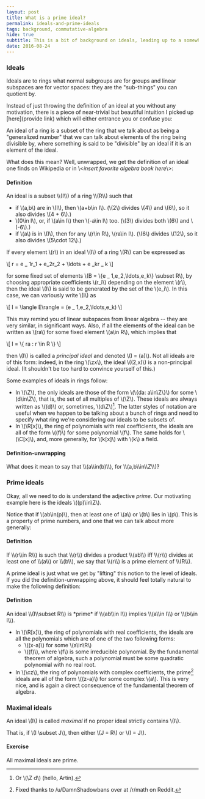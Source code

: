 ```yaml
---
layout: post
title: What is a prime ideal?
permalink: ideals-and-prime-ideals
tags: background, commutative-algebra
hide: true
subtitle: This is a bit of background on ideals, leading up to a somewhat-motivated definition of a prime ideal, that I wrote for <a href="/schemes-i/">part 1</a> of my <a href="/schemes/">schemes sequence</a>.
date: 2016-08-24
---
```



### Ideals

Ideals are to rings what normal subgroups are for groups and linear subspaces are for vector spaces: they are the "sub-things" you can quotient by.

Instead of just throwing the definition of an ideal at you without any motivation, there is a piece of near-trivial but beautiful intuition I picked up [here](provide link) which will either entrance you or confuse you:

An ideal of a ring is a subset of the ring that we talk about as being a "generalized number" that we can talk about elements of the ring being divisible by, where something is said to be "divisible" by an ideal if it is an element of the ideal.

What does this mean? Well, unwrapped, we get the definition of an ideal one finds on Wikipedia or in \\<*insert favorite algebra book here*\\>:

<div class="bd-callout bd-callout-info"><h4>Definition</h4>
<p>
An ideal is a subset \\(I\\) of a ring \\(R\\) such that

* if \\(a,b\\) are in \\(I\\), then \\(a+b\\in I\\). (\\(2\\) divides \\(4\\) and \\(6\\), so it also divides \\(4 + 6\\).)
* \\(0\\in I\\), or, if \\(a\\in I\\) then \\(-a\\in I\\) too. (\\(3\\) divides both \\(6\\) and \\(-6\\).)
* if \\(a\\) is in \\(I\\), then for any \\(r\\in R\\), \\(ra\\in I\\). (\\(6\\) divides \\(12\\), so it also divides \\(5\\cdot 12\\).)

</p>
</div>

If every element \\(r\\) in an ideal \\(I\\) of a ring \\(R\\) can be expressed as 

\\[ r = e _ 1r_1 + e_2r_2 + \\ldots + e  _kr _ k \\]
 
for some fixed set of elements \\(B = \\{e _ 1,e_2,\\ldots,e_k\\} \\subset R\\),<!--_--> by choosing appropriate coefficients \\(r_i\\)<!--_--> depending on the element \\(r\\), then the ideal \\(I\\) is said to be generated by the set of the \\(e_i\\). In this case, we can variously write \\(I\\) as 

\\[ I = \\langle E\\rangle = (e _ 1,e_2,\\ldots,e_k) \\]

This may remind you of linear subspaces from linear algebra -- they are very similar, in significant ways. Also, if all the elements of the ideal can be written as \\(ra\\) for some fixed element \\(a\\in R\\), which implies that

\\[ I = \\{ ra : r \\in R \\} \\]

then \\(I\\) is called a  _principal ideal_ and denoted \\(I = (a)\\). Not all ideals are of this form: indeed, in the ring \\(\\zx\\), the ideal \\((2,x)\\) is a non-principal ideal. (It shouldn't be too hard to convince yourself of this.)

Some examples of ideals in rings follow:

* In \\(\\Z\\), the only ideals are those of the form \\(\\{da: a\\in\\Z\\}\\) for some \\(d\\in\\Z\\), that is, the set of all multiples of \\(\\Z\\). These ideals are always written as \\((d)\\) or, sometimes, \\(d\\Z\\)[^artin]. The latter styles of notation are useful when we happen to be talking about a bunch of rings and need to specify what ring we're considering our ideals to be subsets of.
* In \\(\\R[x]\\), the ring of polynomials with real coefficients, the ideals are all of the form \\((f)\\) for some polynomial \\(f\\). The same holds for \\(\\C[x]\\), and, more generally, for \\(k[x]\\) with \\(k\\) a field.

<div class="bd-callout bd-callout-info"><h4>Definition-unwrapping</h4>
<p>What does it mean to say that \\(a\\in(b)\\), for \\(a,b\\in\\Z\\)?</p>
</div>

### Prime ideals

Okay, all we need to do is understand the adjective *prime*. Our motivating example here is the ideals \\((p)\\in\\Z\\).

Notice that if \\(ab\\in(p)\\), then at least one of \\(a\\) or \\(b\\) lies in \\(p\\). This is a property of prime numbers, and one that we can talk about more generally:

<div class="bd-callout bd-callout-info"><h4>Definition</h4>
<p>If \\(r\\in R\\) is such that \\(r\\) divides a product \\(ab\\) iff \\(r\\) divides at least one of \\(a\\) or \\(b\\), we say that \\(r\\) is a prime element of \\(R\\).</p>
</div>

A prime ideal is just what we get by "lifting" this notion to the level of ideals. If you did the definition-unwrapping above, it should feel totally natural to make the following definition:

<div class="bd-callout bd-callout-info"><h4>Definition</h4>
<p>An ideal \\(I\\subset R\\) is *prime* if \\(ab\\in I\\) implies \\(a\\in I\\) or \\(b\\in I\\).</p>
</div>

* In \\(\\R[x]\\), the ring of polynomials with real coefficients, the ideals are all the polynomials which are of one of the two following forms:
  - \\((x-a)\\) for some \\(a\\in\\R\\)
  - \\((f)\\), where \\(f\\) is some irreducible polynomial. By the fundamental theorem of algebra, such a polynomial must be some quadratic polynomial with no real root.
* In \\(\\cz\\), the ring of polynomials with complex coefficients, the prime[^prime-fix] ideals are all of the form \\((z-a)\\) for some complex \\(a\\). This is very nice, and is again a direct consequence of the fundamental theorem of algebra.

### Maximal ideals

An ideal \\(I\\) is called  _maximal_ if no proper ideal strictly contains \\(I\\). 

That is, if \\(I \\subset J\\), then either \\(J = R\\) or \\(I = J\\).

<div class="bd-callout bd-callout-info"><h4>Exercise</h4>
<p>All maximal ideals are prime.</p>
</div>

[^prime-fix]: Fixed thanks to /u/DamnShadowbans over at /r/math on Reddit.

[^artin]: Or \\(\\Z d\\) (hello, Artin).
